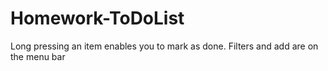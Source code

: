 # Homework-ToDoList
Long pressing an item enables you to mark as done.
Filters and add are on the menu bar
